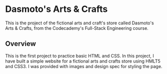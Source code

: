# Dasmoto's Arts & Crafts

This is the project of the fictional arts and craft's store called Dasmoto's Arts & Crafts, from the Codecademy's Full-Stack Engineering course.

## Overview
This is the first project to practice basic HTML and CSS. In this project, I have built a simple website for a fictional arts and crafts store using HMLT5 and CSS3. I was provided with images and design spec for styling the page.